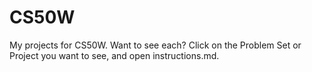 # CS50W
My projects for CS50W.
Want to see each? Click on the Problem Set or Project you want to see, and open instructions.md.